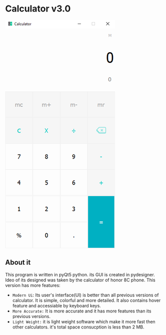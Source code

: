 # Calculator v3.0
![calculator preview.png](https://raw.githubusercontent.com/FirasatJhujh/Calculator-Version-3.0/refs/heads/master/calculator%20preview.png)
## About it
This program is written in pyQt5 python. its GUI is created in pydesigner. Ideo of its designed was taken by the calculator of honor 8C phone. This version has more features:

- `Modern Ui`: Its user's interface(UI) is better than all previous versions of calculator. It is simple, colorful and more detailed. It also contains hover feature and accessiable by keyboard keys. 
- `More Accurate:` It is more accurate and it has more features than its previous versions.
- `Light Weight:` it is light weight software which make it more fast then other calculators. it's total space consucption is less than 2 MB.
